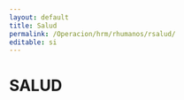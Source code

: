 ```yaml
---
layout: default
title: Salud
permalink: /Operacion/hrm/rhumanos/rsalud/
editable: si
---
```


# SALUD

